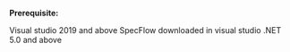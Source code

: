 **Prerequisite:** 

Visual studio 2019 and above                                                                                                         SpecFlow downloaded in visual studio                                                                                                 .NET 5.0 and above
